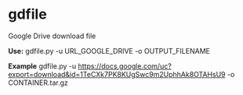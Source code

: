 # gdfile
Google Drive download file

**Use:**
gdfile.py -u URL_GOOGLE_DRIVE -o OUTPUT_FILENAME

**Example**
gdfile.py -u https://docs.google.com/uc?export=download&id=1TeCXk7PK8KUgSwc9m2UphhAk8OTAHsU9 -o CONTAINER.tar.gz
